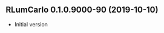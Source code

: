 




<!-- NEWS.md was auto-generated by NEWS.Rmd. Please DO NOT edit by hand!-->

## RLumCarlo 0.1.0.9000-90 (2019-10-10)

  - Initial version
